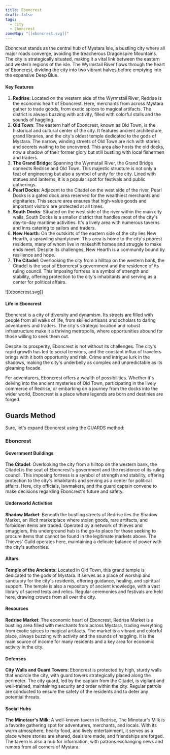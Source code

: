 ```yaml
---
title: Eboncrest
draft: false
tags:
  - City
  - Eboncrest
zoneMap: "[[eboncrest.svg]]"
---
```


Eboncrest stands as the central hub of Mystara Isle, a bustling city where all major roads converge, avoiding the treacherous Dragonspire Mountains. The city is strategically situated, making it a vital link between the eastern and western regions of the isle. The Wyrmstail River flows through the heart of Eboncrest, dividing the city into two vibrant halves before emptying into the expansive Deep Blue.

#### Key Features

1. **Redrise**: Located on the western side of the Wyrmstail River, Redrise is the economic heart of Eboncrest. Here, merchants from across Mystara gather to trade goods, from exotic spices to magical artifacts. The district is always buzzing with activity, filled with colorful stalls and the sounds of haggling.
2. **Old Town**: The eastern half of Eboncrest, known as Old Town, is the historical and cultural center of the city. It features ancient architecture, grand libraries, and the city's oldest temple dedicated to the gods of Mystara. The narrow, winding streets of Old Town are rich with stories and secrets waiting to be uncovered. This area also hosts the old docks, now a shadow of their former glory but still bustling with local fishermen and traders.
3. **The Grand Bridge**: Spanning the Wyrmstail River, the Grand Bridge connects Redrise and Old Town. This majestic structure is not only a feat of engineering but also a symbol of unity for the city. Lined with statues and lanterns, it is a popular spot for festivals and public gatherings.
4. **Pearl Docks**: Adjacent to the Citadel on the west side of the river, Pearl Docks is a gated dock area reserved for the wealthiest merchants and dignitaries. This secure area ensures that high-value goods and important visitors are protected at all times.
5. **South Docks**: Situated on the west side of the river within the main city walls, South Docks is a smaller district that handles most of the city's day-to-day maritime activities. It's a lively area with numerous taverns and inns catering to sailors and traders.
6. **New Hearth**: On the outskirts of the eastern side of the city lies New Hearth, a sprawling shantytown. This area is home to the city's poorest residents, many of whom live in makeshift homes and struggle to make ends meet. Despite its challenges, New Hearth is a community bound by resilience and hope.
7. **The Citadel**: Overlooking the city from a hilltop on the western bank, the Citadel is the seat of Eboncrest's government and the residence of its ruling council. This imposing fortress is a symbol of strength and stability, offering protection to the city's inhabitants and serving as a center for political affairs.

![[eboncrest.svg]]

#### Life in Eboncrest

Eboncrest is a city of diversity and dynamism. Its streets are filled with people from all walks of life, from skilled artisans and scholars to daring adventurers and traders. The city's strategic location and robust infrastructure make it a thriving metropolis, where opportunities abound for those willing to seek them out.

Despite its prosperity, Eboncrest is not without its challenges. The city's rapid growth has led to social tensions, and the constant influx of travelers brings with it both opportunity and risk. Crime and intrigue lurk in the shadows, making the city's underbelly as complex and unpredictable as its gleaming facade.

For adventurers, Eboncrest offers a wealth of possibilities. Whether it's delving into the ancient mysteries of Old Town, participating in the lively commerce of Redrise, or embarking on a journey from the docks into the wider world, Eboncrest is a place where legends are born and destinies are forged.

## Guards Method

Sure, let's expand Eboncrest using the GUARDS method:

### Eboncrest

#### Government Buildings
**The Citadel**: Overlooking the city from a hilltop on the western bank, the Citadel is the seat of Eboncrest's government and the residence of its ruling council. This imposing fortress is a symbol of strength and stability, offering protection to the city's inhabitants and serving as a center for political affairs. Here, city officials, lawmakers, and the guard captain convene to make decisions regarding Eboncrest's future and safety.

#### Underworld Activities
**Shadow Market**: Beneath the bustling streets of Redrise lies the Shadow Market, an illicit marketplace where stolen goods, rare artifacts, and forbidden items are traded. Operated by a network of thieves and smugglers, this underground hub is the go-to place for those seeking to procure items that cannot be found in the legitimate markets above. The Thieves' Guild operates here, maintaining a delicate balance of power with the city's authorities.

#### Altars
**Temple of the Ancients**: Located in Old Town, this grand temple is dedicated to the gods of Mystara. It serves as a place of worship and sanctuary for the city's residents, offering guidance, healing, and spiritual support. The temple is also a repository of ancient knowledge, with a vast library of sacred texts and relics. Regular ceremonies and festivals are held here, drawing crowds from all over the city.

#### Resources
**Redrise Market**: The economic heart of Eboncrest, Redrise Market is a bustling area filled with merchants from across Mystara, trading everything from exotic spices to magical artifacts. The market is a vibrant and colorful place, always buzzing with activity and the sounds of haggling. It is the main source of income for many residents and a key area for economic activity in the city.

#### Defenses
**City Walls and Guard Towers**: Eboncrest is protected by high, sturdy walls that encircle the city, with guard towers strategically placed along the perimeter. The city guard, led by the captain from the Citadel, is vigilant and well-trained, maintaining security and order within the city. Regular patrols are conducted to ensure the safety of the residents and to deter any potential threats.

#### Social Hubs

**The Minotaur's Milk**: A well-known tavern in Redrise, The Minotaur's Milk is a favorite gathering spot for adventurers, merchants, and locals. With its warm atmosphere, hearty food, and lively entertainment, it serves as a place where stories are shared, deals are made, and friendships are forged. The tavern is also a hub for information, with patrons exchanging news and rumors from all corners of Mystara.

